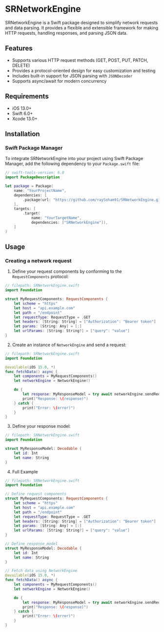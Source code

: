 # SRNetworkEngine

SRNetworkEngine is a Swift package designed to simplify network requests and data parsing. It provides a flexible and extensible framework for making HTTP requests, handling responses, and parsing JSON data.

## Features

- Supports various HTTP request methods (GET, POST, PUT, PATCH, DELETE)
- Provides a protocol-oriented design for easy customization and testing
- Includes built-in support for JSON parsing with `JSONDecoder`
- Supports async/await for modern concurrency

## Requirements

- iOS 13.0+
- Swift 6.0+
- Xcode 13.0+

## Installation

### Swift Package Manager

To integrate SRNetworkEngine into your project using Swift Package Manager, add the following dependency to your `Package.swift` file:

```swift
// swift-tools-version: 6.0
import PackageDescription

let package = Package(
    name: "YourProjectName",
    dependencies: [
        .package(url: "https://github.com/raySoham91/SRNetworkEngine.git", from: "1.0.0")
    ],
    targets: [
        .target(
            name: "YourTargetName",
            dependencies: ["SRNetworkEngine"]),
    ]
)
```

## Usage

### Creating a network request
1. Define your request components by conforming to the `RequestComponents` protocol:
```swift
// filepath: SRNetworkEngine.swift
import Foundation

struct MyRequestComponents: RequestComponents {
    let scheme = "https"
    let host = "api.example.com"
    let path = "/endpoint"
    let requestType: RequestType = .GET
    let headers: [String: String] = ["Authorization": "Bearer token"]
    let params: [String: Any] = [:]
    let urlParams: [String: String?] = ["query": "value"]
}
```
2. Create an instance of `NetworkEngine` and send a request:
```swift
// filepath: SRNetworkEngine.swift
import Foundation

@available(iOS 15.0, *)
func fetchData() async {
    let components = MyRequestComponents()
    let networkEngine = NetworkEngine()

    do {
        let response: MyResponseModel = try await networkEngine.sendRequest(with: components)
        print("Response: \(response)")
    } catch {
        print("Error: \(error)")
    }
}
```
3. Define your response model:
```swift
// filepath: SRNetworkEngine.swift
import Foundation

struct MyResponseModel: Decodable {
    let id: Int
    let name: String
}
```
4. Full Example
```swift
// filepath: SRNetworkEngine.swift
import Foundation

// Define request components
struct MyRequestComponents: RequestComponents {
    let scheme = "https"
    let host = "api.example.com"
    let path = "/endpoint"
    let requestType: RequestType = .GET
    let headers: [String: String] = ["Authorization": "Bearer token"]
    let params: [String: Any] = [:]
    let urlParams: [String: String?] = ["query": "value"]
}

// Define response model
struct MyResponseModel: Decodable {
    let id: Int
    let name: String
}

// Fetch data using NetworkEngine
@available(iOS 15.0, *)
func fetchData() async {
    let components = MyRequestComponents()
    let networkEngine = NetworkEngine()

    do {
        let response: MyResponseModel = try await networkEngine.sendRequest(with: components)
        print("Response: \(response)")
    } catch {
        print("Error: \(error)")
    }
}
```